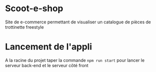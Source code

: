 # Scoot-e-shop

Site de e-commerce permettant de visualiser un catalogue de pièces de trottinette freestyle

# Lancement de l'appli

A la racine du projet taper la commande `npm run start` pour lancer le serveur back-end et le serveur côté front
